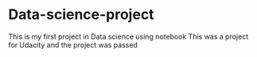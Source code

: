 # Data-science-project
This is my first project in Data science using notebook
This was a project for Udacity and the project was passed 
